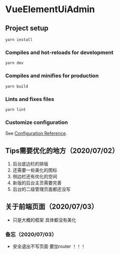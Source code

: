 
# VueElementUiAdmin

## Project setup
```
yarn install
```

### Compiles and hot-reloads for development
```
yarn dev
```

### Compiles and minifies for production
```
yarn build
```

### Lints and fixes files
```
yarn lint
```

### Customize configuration
See [Configuration Reference](https://cli.vuejs.org/config/).

## Tips需要优化的地方（2020/07/02）
1. 后台底边栏的排版
2. 还需要一些美化的图标
3. 侧边栏还有优化的空间
4. 新版的后台主页需要完善
5. 后台的二级管理页面都还没写

## 关于前端页面（2020/07/03）
- 只是大概的框架  具体都没有美化

### 备忘（2020/07/03）
- 安全退出不写页面 要加router ！！！